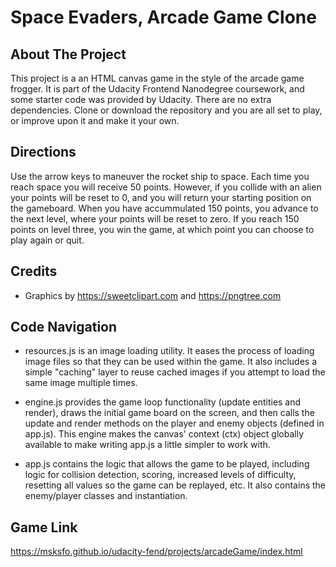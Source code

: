 # Space Evaders, Arcade Game Clone

## About The Project
This project is a an HTML canvas game in the style of the arcade game frogger. It is part of the Udacity Frontend Nanodegree coursework, and some starter code was provided by Udacity. There are no extra dependencies. Clone or download the repository and you are all set to play, or improve upon it and make it your own. 

## Directions
Use the arrow keys to maneuver the rocket ship to space. Each time you reach space you will receive 50 points. However, if you collide with an alien your points will be reset to 0, and you will return your starting position on the gameboard. When you have accummulated 150 points, you advance to the next level, where your points will be reset to zero. If you reach 150 points on level three, you win the game, at which point you can choose to play again or quit.  

## Credits
* Graphics by https://sweetclipart.com and https://pngtree.com

## Code Navigation
* resources.js is an image loading utility. It eases the process of loading image files so that     they can be used within the game. It also includes a simple "caching" layer to reuse cached       images if you attempt to load the same image multiple times.

* engine.js provides the game loop functionality (update entities and render), draws the initial    game board on the screen, and then calls the update and render methods on the player and enemy    objects (defined in app.js). This engine makes the canvas' context (ctx) object globally          available to make writing app.js a little simpler to work with.

* app.js contains the logic that allows the game to be played, including logic for collision        detection, scoring, increased levels of difficulty, resetting all values so the game can be      replayed, etc. It also contains the enemy/player classes and instantiation.
 

## Game Link
https://msksfo.github.io/udacity-fend/projects/arcadeGame/index.html
